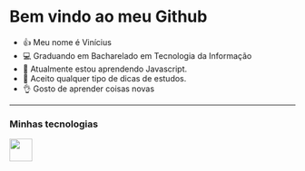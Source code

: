 
# Bem vindo ao meu Github 


- 👍 Meu nome é Vinícius
- 💻 Graduando em Bacharelado em Tecnologia da Informação 
- 🌱 Atualmente estou aprendendo Javascript.
- 🤔 Aceito qualquer tipo de dicas de estudos.
- 👌 Gosto de aprender coisas novas

---

### Minhas tecnologias

<img src = "https://icongr.am/devicon/c-original.svg?size=128&color=currentColo" width = "40px">